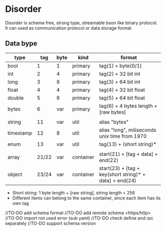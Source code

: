 # Disorder

Disorder is schema free, strong type, streamable bson like binary protocol.
It can used as communication protocol or data storage format.

## Data bype

| type      | tag   | byte | kind      | format                                                  |
| --------- | ----- | ---- | --------- | ------------------------------------------------------- |
| bool      | 1     | 1    | primary   | tag(1) + byte(0/1)                                      |
| int       | 2     | 4    | primary   | tag(2) + 32 bit int                                     |
| long      | 3     | 8    | primary   | tag(3) + 64 bit int                                     |
| float     | 4     | 4    | primary   | tag(4) + 32 bit float                                   |
| double    | 5     | 8    | primary   | tag(5) + 64 bit float                                   |
| bytes     | 6     | var  | primary   | tag(6) + 4 bytes length + [raw bytes]                   |
|           |       |      |           |                                                         |
| string    | 11    | var  | util      | alias "bytes"                                           |
| timestamp | 12    | 8    | util      | alias "long", miliseconds unix time from 1970           |
| enum      | 13    | var  | util      | tag(13) + (short string)*                               |
|           |       |      |           |                                                         |
| array     | 21/22 | var  | container | start(21) + [tag + data] + end(22)                      |
| object    | 23/24 | var  | container | start(23) + [tag + key(short string)* + data] + end(24) |

* Short string: 1 byte length + [raw string], string length < 256
* Different items can belong to the same container, since each item has its own tag

//TO-DO add schema format
//TO-DO add remote schema <https/http>
//TO-DO import not used error (sub yaml)
//TO-DO check define and rpc separately
//TO-DO support schema version